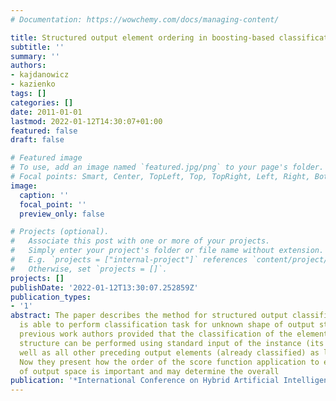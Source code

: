 ```yaml
---
# Documentation: https://wowchemy.com/docs/managing-content/

title: Structured output element ordering in boosting-based classification
subtitle: ''
summary: ''
authors:
- kajdanowicz
- kazienko
tags: []
categories: []
date: 2011-01-01
lastmod: 2022-01-12T14:30:07+01:00
featured: false
draft: false

# Featured image
# To use, add an image named `featured.jpg/png` to your page's folder.
# Focal points: Smart, Center, TopLeft, Top, TopRight, Left, Right, BottomLeft, Bottom, BottomRight.
image:
  caption: ''
  focal_point: ''
  preview_only: false

# Projects (optional).
#   Associate this post with one or more of your projects.
#   Simply enter your project's folder or file name without extension.
#   E.g. `projects = ["internal-project"]` references `content/project/deep-learning/index.md`.
#   Otherwise, set `projects = []`.
projects: []
publishDate: '2022-01-12T13:30:07.252859Z'
publication_types:
- '1'
abstract: The paper describes the method for structured output classification that
  is able to perform classification task for unknown shape of output structure. In
  previous work authors provided that the classification of the element in the output
  structure can be performed using standard input of the instance (its profile) as
  well as all other preceding output elements (already classified) as learning attributes.
  Now they present how the order of the score function application to each element
  of output space is important and may determine the overall
publication: '*International Conference on Hybrid Artificial Intelligence Systems*'
---
```

